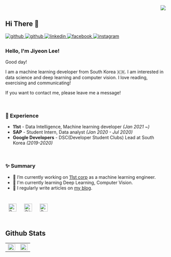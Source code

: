 <div align="right">
<img src="https://komarev.com/ghpvc/?username=jiyeoon&&style=flat-square" align="right" />
</div>  
  

<br/>  

## Hi There 👋  
  
  
<a href="https://github.com/jiyeoon" target="_blank">
<img src=https://img.shields.io/badge/-Tistory-FF5722?logo=blogger&logoColor=white&style=for-the-badge alt=github style="margin-bottom: 5px;" />
</a>

<a href="https://github.com/jiyeoon" target="_blank">
<img src=https://img.shields.io/badge/github-%2324292e.svg?&style=for-the-badge&logo=github&logoColor=white alt=github style="margin-bottom: 5px;" />
</a>
<a href="https://linkedin.com/in/jiyeon-rian-lee" target="_blank">
<img src=https://img.shields.io/badge/linkedin-%231E77B5.svg?&style=for-the-badge&logo=linkedin&logoColor=white alt=linkedin style="margin-bottom: 5px;" />
</a>
<a href="https://www.facebook.com/jiyeon.rian.lee" target="_blank">
<img src=https://img.shields.io/badge/facebook-%232E87FB.svg?&style=for-the-badge&logo=facebook&logoColor=white alt=facebook style="margin-bottom: 5px;" />
</a>
<a href="https://instagram.com/_gee_y" target="_blank">
<img src=https://img.shields.io/badge/instagram-%23000000.svg?&style=for-the-badge&logo=instagram&logoColor=white&color=dd2a7b alt=instagram style="margin-bottom: 5px;" />
</a>  
  



### Hello, I'm Jiyeon Lee!

Good day!

I am a machine learning developer from South Korea 🇰🇷. I am interested in data science and deep learning and computer vision. I love reading, exercising and communicating! 

If you want to contact me, please leave me a message!
 
<br/>

### 💫 Experience
- **11st** - Data Intelligence, Machine learning developer *(Jan 2021 ~)*
- **SAP** - Student Intern, Data analyst *(Jan 2020 - Jul 2020)*
- **Google Developers** - DSC(Developer Student Clubs) Lead at South Korea *(2019-2020)*  
  

<br/>  


### ✨ Summary

- 🔭 I’m currently working on [11st corp](https://www.11st.co.kr/) as a machine learning engineer.
- 🌱 I'm currently learning Deep Learning, Computer Vision.
- 📝 I regularly write articles on [my blog](https://butter-shower.tistory.com).  
  

<br/>  

<div sttyle='float:left'>
<img style="margin: 10px" src="https://profilinator.rishav.dev/skills-assets/python-original.svg" alt="Python" height="25" />  
<img style="margin: 10px" src="https://profilinator.rishav.dev/skills-assets/git-scm-icon.svg" alt="Git" height="25" />  
<img style="margin: 10px" src="https://profilinator.rishav.dev/skills-assets/opencv-icon.svg" alt="OpenCV" height="25" />  
</div>

<br/>  


## Github Stats  
<table><tr><td valign="top" width="50%">

<img src="https://github-readme-stats.vercel.app/api?username=jiyeoon&show_icons=true&count_private=true&hide_border=true" align="left" style="width: 100%" />

</td><td valign="top" width="50%">

<img src="https://github-readme-stats.vercel.app/api/top-langs/?username=jiyeoon&hide_border=true&layout=compact" align="left" style="width: 100%" />

</td></tr></table>  

<br/>  


<!--
**jiyeoon/jiyeoon** is a ✨ _special_ ✨ repository because its `README.md` (this file) appears on your GitHub profile.

Here are some ideas to get you started:

- 🔭 I’m currently working on ...
- 🌱 I’m currently learning ...
- 👯 I’m looking to collaborate on ...
- 🤔 I’m looking for help with ...
- 💬 Ask me about ...
- 📫 How to reach me: ...
- 😄 Pronouns: ...
- ⚡ Fun fact: ...
- ...
-->
